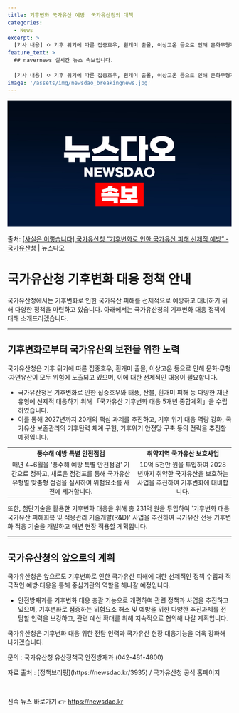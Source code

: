 ```yaml
---
title: 기후변화 국가유산 예방  국가유산청의 대책
categories:
  - News
excerpt: >
  [기사 내용] ㅇ 기후 위기에 따른 집중호우, 흰개미 출몰, 이상고온 등으로 인해 문화무형자연유산 모두 위험…
feature_text: >
  ## navernews 실시간 뉴스 속보입니다.

  [기사 내용] ㅇ 기후 위기에 따른 집중호우, 흰개미 출몰, 이상고온 등으로 인해 문화무형자연유산 모두 위험…
image: '/assets/img/newsdao_breakingnews.jpg'
---
```


![뉴스다오 속보](/assets/img/newsdao_breakingnews.jpg)

<p>출처: <a href="https://newsdao.kr/3935" rel="dofollow">[사실은 이렇습니다] 국가유산청 “기후변화로 인한 국가유산 피해 선제적 예방” - 국가유산청</a> | 뉴스다오</p>

<h1>국가유산청 기후변화 대응 정책 안내</h1>
<p data-ke-size="size16">국가유산청에서는 기후변화로 인한 국가유산 피해를 선제적으로 예방하고 대비하기 위해 다양한 정책을 마련하고 있습니다. 아래에서는 국가유산청의 기후변화 대응 정책에 대해 소개드리겠습니다.</p>
<hr>
<h2 data-ke-size="size26">기후변화로부터 국가유산의 보전을 위한 노력</h2>
<p data-ke-size="size16">국가유산청은 기후 위기에 따른 집중호우, 흰개미 출몰, 이상고온 등으로 인해 문화·무형·자연유산이 모두 위험에 노출되고 있으며, 이에 대한 선제적인 대응이 필요합니다.</p>
<ul>
  <li>국가유산청은 기후변화로 인한 집중호우와 태풍, 산불, 흰개미 피해 등 다양한 재난 유형에 선제적 대응하기 위해 「국가유산 기후변화 대응 5개년 종합계획」을 수립하였습니다.</li>
  <li>이를 통해 2027년까지 20개의 핵심 과제를 추진하고, 기후 위기 대응 역량 강화, 국가유산 보존관리의 기후탄력 체계 구현, 기후위기 안전망 구축 등의 전략을 추진할 예정입니다.</li>
</ul>
<table>
  <tr>
    <td style="text-align: center; height: 17px;"><b>풍수해 예방 특별 안전점검</b></td>
    <td style="text-align: center; height: 17px;"><b>취약지역 국가유산 보호사업</b></td>
  </tr>
  <tr>
    <td style="text-align: center; height: 17px;">매년 4~6월을 '풍수해 예방 특별 안전점검' 기간으로 정하고, 새로운 점검표를 통해 국가유산 유형별 맞춤형 점검을 실시하여 위험요소를 사전에 제거합니다.</td>
    <td style="text-align: center; height: 17px;">10억 5천만 원을 투입하여 2028년까지 취약한 국가유산을 보호하는 사업을 추진하여 기후변화에 대비합니다.</td>
  </tr>
</table>
<p data-ke-size="size16">또한, 첨단기술을 활용한 기후변화 대응을 위해 총 231억 원을 투입하여 '기후변화 대응 국가유산 피해회복 및 적응관리 기술개발(R&D)' 사업을 추진하여 국가유산 전용 기후변화 적응 기술을 개발하고 매년 현장 적용할 계획입니다.</p>
<hr>
<h2 data-ke-size="size26">국가유산청의 앞으로의 계획</h2>
<p data-ke-size="size16">국가유산청은 앞으로도 기후변화로 인한 국가유산 피해에 대한 선제적인 정책 수립과 적극적인 예방·대응을 통해 중심기관의 역할을 해나갈 예정입니다.</p>
<ul>
  <li>안전방재과를 기후변화 대응 총괄 기능으로 개편하여 관련 정책과 사업을 추진하고 있으며, 기후변화로 점증하는 위험요소 해소 및 예방을 위한 다양한 추진과제를 전담할 인력을 보강하고, 관련 예산 확대를 위해 지속적으로 협의해 나갈 계획입니다.</li>
</ul>
<p data-ke-size="size16">국가유산청은 기후변화 대응 위한 전담 인력과 국가유산 현장 대응기능을 더욱 강화해 나가겠습니다.</p>
<p data-ke-size="size16">문의 : 국가유산청 유산정책국 안전방재과 (042-481-4800)</p>
<p data-ke-size="size16">자료 출처 : [정책브리핑](https://newsdao.kr/3935) / 국가유산청 공식 홈페이지</p>
<p data-ke-size="size16">&nbsp;</p> 

신속 뉴스 바로가기 👉 <a href="https://newsdao.kr" rel="dofollow">https://newsdao.kr</a>


